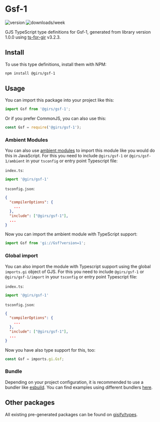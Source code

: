 
# Gsf-1

![version](https://img.shields.io/npm/v/@girs/gsf-1)
![downloads/week](https://img.shields.io/npm/dw/@girs/gsf-1)


GJS TypeScript type definitions for Gsf-1, generated from library version 1.0.0 using [ts-for-gir](https://github.com/gjsify/ts-for-gir) v3.2.3.


## Install

To use this type definitions, install them with NPM:
```bash
npm install @girs/gsf-1
```

## Usage

You can import this package into your project like this:
```ts
import Gsf from '@girs/gsf-1';
```

Or if you prefer CommonJS, you can also use this:
```ts
const Gsf = require('@girs/gsf-1');
```

### Ambient Modules

You can also use [ambient modules](https://github.com/gjsify/ts-for-gir/tree/main/packages/cli#ambient-modules) to import this module like you would do this in JavaScript.
For this you need to include `@girs/gsf-1` or `@girs/gsf-1/ambient` in your `tsconfig` or entry point Typescript file:

`index.ts`:
```ts
import '@girs/gsf-1'
```

`tsconfig.json`:
```json
{
  "compilerOptions": {
    ...
  },
  "include": ["@girs/gsf-1"],
  ...
}
```

Now you can import the ambient module with TypeScript support: 

```ts
import Gsf from 'gi://Gsf?version=1';
```

### Global import

You can also import the module with Typescript support using the global `imports.gi` object of GJS.
For this you need to include `@girs/gsf-1` or `@girs/gsf-1/import` in your `tsconfig` or entry point Typescript file:

`index.ts`:
```ts
import '@girs/gsf-1'
```

`tsconfig.json`:
```json
{
  "compilerOptions": {
    ...
  },
  "include": ["@girs/gsf-1"],
  ...
}
```

Now you have also type support for this, too:

```ts
const Gsf = imports.gi.Gsf;
```

### Bundle

Depending on your project configuration, it is recommended to use a bundler like [esbuild](https://esbuild.github.io/). You can find examples using different bundlers [here](https://github.com/gjsify/ts-for-gir/tree/main/examples).

## Other packages

All existing pre-generated packages can be found on [gjsify/types](https://github.com/gjsify/types).

